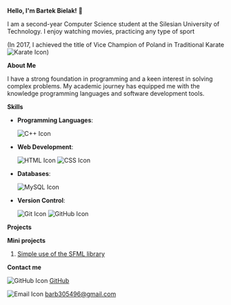 **Hello, I'm Bartek Bielak!** 👋

I am a second-year Computer Science student at the Silesian University of Technology.
I enjoy watching movies, practicing any type of sport 

(In 2017, I achieved the title of Vice Champion of Poland in Traditional Karate ![Karate Icon](https://img.icons8.com/?size=15&id=b8VPZLtx58b5&format=png&color=000000))

**About Me**

I have a strong foundation in programming and a keen interest in solving complex problems. 
My academic journey has equipped me with the knowledge programming languages and software development tools.

**Skills**
- **Programming Languages**:

  ![C++ Icon](https://img.icons8.com/color/48/000000/c-plus-plus-logo.png)

- **Web Development**:

  ![HTML Icon](https://img.icons8.com/color/48/000000/html-5.png)
  ![CSS Icon](https://img.icons8.com/color/48/000000/css3.png)

- **Databases**:

  ![MySQL Icon](https://img.icons8.com/?size=60&id=QSjnrUKYMnxO&format=png&color=000000)

- **Version Control**:

  ![Git Icon](https://img.icons8.com/?size=60&id=20906&format=png&color=000000)
  ![GitHub Icon](https://img.icons8.com/?size=60&id=D5XsEXNbhkMI&format=png&color=000000)

**Projects**



**Mini projects**
1. [Simple use of the SFML library](https://github.com/bb305496/Pogoda)


**Contact me**

![GitHub Icon](https://img.icons8.com/?size=15&id=D5XsEXNbhkMI&format=png&color=000000)
[GitHub](https://github.com/bb305496)

![Email Icon](https://img.icons8.com/?size=15&id=X0mEIh0RyDdL&format=png&color=000000) 
barb305496@gmail.com

<!--
**bb305496/bb305496** is a ✨ _special_ ✨ repository because its `README.md` (this file) appears on your GitHub profile.

Here are some ideas to get you started:

- 🔭 I’m currently working on ...
- 🌱 I’m currently learning ...
- 👯 I’m looking to collaborate on ...
- 🤔 I’m looking for help with ...
- 💬 Ask me about ...
- 📫 How to reach me: ...
- 😄 Pronouns: ...
- ⚡ Fun fact: ...
-->
